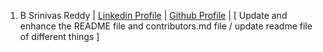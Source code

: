  1. B Srinivas Reddy | [Linkedin Profile](https://www.linkedin.com/in/bsrinivasreddy) | [Github Profile](https://github.com/srinivasr) | [ Update and enhance the README file and contributors.md file / update readme file of different things ]